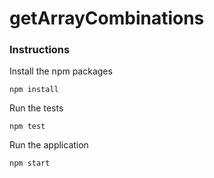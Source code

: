 # getArrayCombinations

### Instructions

Install the npm packages


```
npm install
```

Run the tests

```
npm test
```


Run the application


```
npm start
```

